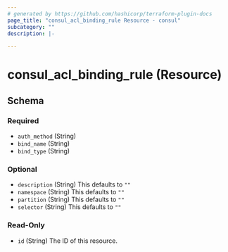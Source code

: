 ```yaml
---
# generated by https://github.com/hashicorp/terraform-plugin-docs
page_title: "consul_acl_binding_rule Resource - consul"
subcategory: ""
description: |-
  
---
```


# consul_acl_binding_rule (Resource)





<!-- schema generated by tfplugindocs -->
## Schema

### Required

- `auth_method` (String)
- `bind_name` (String)
- `bind_type` (String)

### Optional

- `description` (String) This defaults to `""`
- `namespace` (String) This defaults to `""`
- `partition` (String) This defaults to `""`
- `selector` (String) This defaults to `""`

### Read-Only

- `id` (String) The ID of this resource.
